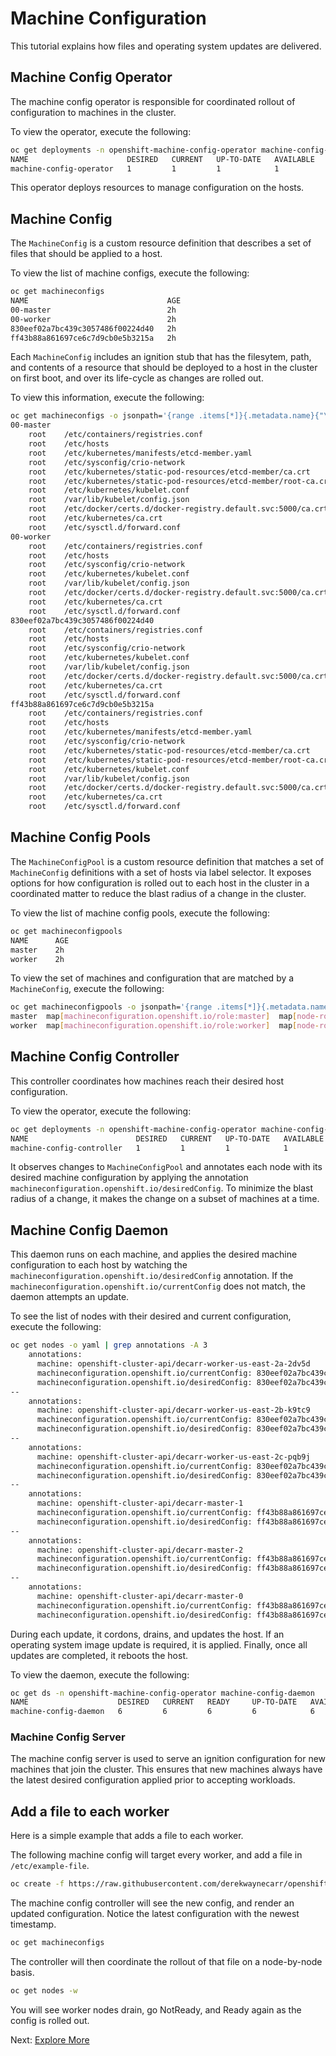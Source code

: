 # Machine Configuration

This tutorial explains how files and operating system updates are delivered.

## Machine Config Operator

The machine config operator is responsible for coordinated rollout of
configuration to machines in the cluster.

To view the operator, execute the following:

```sh
oc get deployments -n openshift-machine-config-operator machine-config-operator
NAME                      DESIRED   CURRENT   UP-TO-DATE   AVAILABLE   AGE
machine-config-operator   1         1         1            1           2h
```

This operator deploys resources to manage configuration on the hosts.

## Machine Config

The `MachineConfig` is a custom resource definition that describes a set of
files that should be applied to a host.

To view the list of machine configs, execute the following:

```sh
oc get machineconfigs
NAME                               AGE
00-master                          2h
00-worker                          2h
830eef02a7bc439c3057486f00224d40   2h
ff43b88a861697ce6c7d9cb0e5b3215a   2h
```

Each `MachineConfig` includes an ignition stub that has the filesytem, path, and
contents of a resource that should be deployed to a host in the cluster on first
boot, and over its life-cycle as changes are rolled out.

To view this information, execute the following:

```sh
oc get machineconfigs -o jsonpath='{range .items[*]}{.metadata.name}{"\n"}{range .spec.config.storage.files[*]}{"\t"}{.filesystem}{"\t"}{.path}{"\n"}{end}{"\n"}{end}{"\n"}'
00-master
    root    /etc/containers/registries.conf
    root    /etc/hosts
    root    /etc/kubernetes/manifests/etcd-member.yaml
    root    /etc/sysconfig/crio-network
    root    /etc/kubernetes/static-pod-resources/etcd-member/ca.crt
    root    /etc/kubernetes/static-pod-resources/etcd-member/root-ca.crt
    root    /etc/kubernetes/kubelet.conf
    root    /var/lib/kubelet/config.json
    root    /etc/docker/certs.d/docker-registry.default.svc:5000/ca.crt
    root    /etc/kubernetes/ca.crt
    root    /etc/sysctl.d/forward.conf
00-worker
    root    /etc/containers/registries.conf
    root    /etc/hosts
    root    /etc/sysconfig/crio-network
    root    /etc/kubernetes/kubelet.conf
    root    /var/lib/kubelet/config.json
    root    /etc/docker/certs.d/docker-registry.default.svc:5000/ca.crt
    root    /etc/kubernetes/ca.crt
    root    /etc/sysctl.d/forward.conf
830eef02a7bc439c3057486f00224d40
    root    /etc/containers/registries.conf
    root    /etc/hosts
    root    /etc/sysconfig/crio-network
    root    /etc/kubernetes/kubelet.conf
    root    /var/lib/kubelet/config.json
    root    /etc/docker/certs.d/docker-registry.default.svc:5000/ca.crt
    root    /etc/kubernetes/ca.crt
    root    /etc/sysctl.d/forward.conf
ff43b88a861697ce6c7d9cb0e5b3215a
    root    /etc/containers/registries.conf
    root    /etc/hosts
    root    /etc/kubernetes/manifests/etcd-member.yaml
    root    /etc/sysconfig/crio-network
    root    /etc/kubernetes/static-pod-resources/etcd-member/ca.crt
    root    /etc/kubernetes/static-pod-resources/etcd-member/root-ca.crt
    root    /etc/kubernetes/kubelet.conf
    root    /var/lib/kubelet/config.json
    root    /etc/docker/certs.d/docker-registry.default.svc:5000/ca.crt
    root    /etc/kubernetes/ca.crt
    root    /etc/sysctl.d/forward.conf
```

## Machine Config Pools

The `MachineConfigPool` is a custom resource definition that matches a set of
`MachineConfig` definitions with a set of hosts via label selector.  It exposes
options for how configuration is rolled out to each host in the cluster in a
coordinated matter to reduce the blast radius of a change in the cluster.

To view the list of machine config pools, execute the following:

```sh
oc get machineconfigpools 
NAME      AGE
master    2h
worker    2h
```

To view the set of machines and configuration that are matched by a
`MachineConfig`, execute the following:

```sh
oc get machineconfigpools -o jsonpath='{range .items[*]}{.metadata.name}{"\t"}{.spec.machineConfigSelector.matchLabels}{"\t"}{.spec.machineSelector.matchLabels}{"\n"}{end}{"\n"}'
master  map[machineconfiguration.openshift.io/role:master]  map[node-role.kubernetes.io/master:]
worker  map[machineconfiguration.openshift.io/role:worker]  map[node-role.kubernetes.io/worker:]
```

## Machine Config Controller

This controller coordinates how machines reach their desired host configuration.

To view the operator, execute the following:

```sh
oc get deployments -n openshift-machine-config-operator machine-config-controller
NAME                        DESIRED   CURRENT   UP-TO-DATE   AVAILABLE   AGE
machine-config-controller   1         1         1            1           2h
```

It observes changes to `MachineConfigPool` and annotates each node with its
desired machine configuration by applying the annotation
`machineconfiguration.openshift.io/desiredConfig`.  To minimize the blast radius
of a change, it makes the change on a subset of machines at a time.

## Machine Config Daemon

This daemon runs on each machine, and applies the desired machine configuration
to each host by watching the `machineconfiguration.openshift.io/desiredConfig`
annotation. If the `machineconfiguration.openshift.io/currentConfig` does not
match, the daemon attempts an update.

To see the list of nodes with their desired and current configuration, execute the following:

```sh
oc get nodes -o yaml | grep annotations -A 3
    annotations:
      machine: openshift-cluster-api/decarr-worker-us-east-2a-2dv5d
      machineconfiguration.openshift.io/currentConfig: 830eef02a7bc439c3057486f00224d40
      machineconfiguration.openshift.io/desiredConfig: 830eef02a7bc439c3057486f00224d40
--
    annotations:
      machine: openshift-cluster-api/decarr-worker-us-east-2b-k9tc9
      machineconfiguration.openshift.io/currentConfig: 830eef02a7bc439c3057486f00224d40
      machineconfiguration.openshift.io/desiredConfig: 830eef02a7bc439c3057486f00224d40
--
    annotations:
      machine: openshift-cluster-api/decarr-worker-us-east-2c-pqb9j
      machineconfiguration.openshift.io/currentConfig: 830eef02a7bc439c3057486f00224d40
      machineconfiguration.openshift.io/desiredConfig: 830eef02a7bc439c3057486f00224d40
--
    annotations:
      machine: openshift-cluster-api/decarr-master-1
      machineconfiguration.openshift.io/currentConfig: ff43b88a861697ce6c7d9cb0e5b3215a
      machineconfiguration.openshift.io/desiredConfig: ff43b88a861697ce6c7d9cb0e5b3215a
--
    annotations:
      machine: openshift-cluster-api/decarr-master-2
      machineconfiguration.openshift.io/currentConfig: ff43b88a861697ce6c7d9cb0e5b3215a
      machineconfiguration.openshift.io/desiredConfig: ff43b88a861697ce6c7d9cb0e5b3215a
--
    annotations:
      machine: openshift-cluster-api/decarr-master-0
      machineconfiguration.openshift.io/currentConfig: ff43b88a861697ce6c7d9cb0e5b3215a
      machineconfiguration.openshift.io/desiredConfig: ff43b88a861697ce6c7d9cb0e5b3215a
```

During each update, it cordons, drains, and updates the host.  If an operating
system image update is required, it is applied.  Finally, once all updates are
completed, it reboots the host.

To view the daemon, execute the following:

```sh
oc get ds -n openshift-machine-config-operator machine-config-daemon
NAME                    DESIRED   CURRENT   READY     UP-TO-DATE   AVAILABLE   NODE SELECTOR   AGE
machine-config-daemon   6         6         6         6            6           <none>          3h
```

### Machine Config Server

The machine config server is used to serve an ignition configuration for new
machines that join the cluster.  This ensures that new machines always
have the latest desired configuration applied prior to accepting workloads.

## Add a file to each worker

Here is a simple example that adds a file to each worker.

The following machine config will target every worker, and add a file in `/etc/example-file`.

```sh
oc create -f https://raw.githubusercontent.com/derekwaynecarr/openshift-the-easy-way/master/assets/machine-config-custom-file.yaml
```

The machine config controller will see the new config, and render an updated configuration.
Notice the latest configuration with the newest timestamp.

```sh
oc get machineconfigs
```

The controller will then coordinate the rollout of that file on a node-by-node basis.

```sh
oc get nodes -w
```

You will see worker nodes drain, go NotReady, and Ready again as the config is rolled out.

Next: [Explore More](../03-explore.md)